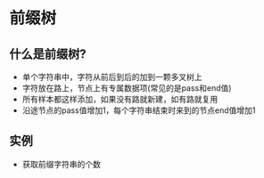 # 前缀树

## 什么是前缀树?

- 单个字符串中，字符从前后到后的加到一颗多叉树上
- 字符放在路上，节点上有专属数据项(常见的是pass和end值)
- 所有样本都这样添加，如果没有路就新建，如有路就复用
- 沿途节点的pass值增加1，每个字符串结束时来到的节点end值增加1

## 实例

- 获取前缀字符串的个数